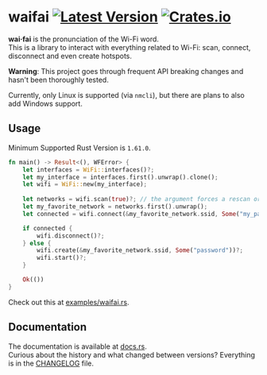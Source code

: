 # waifai [![Latest Version](https://img.shields.io/crates/v/waifai.svg?color=yellow)](https://crates.io/crates/waifai) [![Crates.io](https://img.shields.io/crates/d/waifai?color=purple)](https://crates.io/crates/waifai)
**wai·fai** is the pronunciation of the Wi-Fi word.  
This is a library to interact with everything related to Wi-Fi: scan, connect, disconnect and even create hotspots.

**Warning**: This project goes through frequent API breaking changes and hasn't been thoroughly tested.

Currently, only Linux is supported (via `nmcli`), but there are plans to also add Windows support.

## Usage
Minimum Supported Rust Version is `1.61.0`.
```rust
fn main() -> Result<(), WFError> {
    let interfaces = WiFi::interfaces()?;
    let my_interface = interfaces.first().unwrap().clone();
    let wifi = WiFi::new(my_interface);
    
    let networks = wifi.scan(true)?; // the argument forces a rescan or loading from cache
    let my_favorite_network = networks.first().unwrap();
    let connected = wifi.connect(&my_favorite_network.ssid, Some("my_password"))?;

    if connected {
        wifi.disconnect()?;
    } else {
        wifi.create(&my_favorite_network.ssid, Some("password"))?;
        wifi.start()?;
    }

    Ok(())
}
```
Check out this at [examples/waifai.rs](examples/waifai.rs).

## Documentation
The documentation is available at [docs.rs](https://docs.rs/waifai/latest/waifai/).  
Curious about the history and what changed between versions? Everything is in the [CHANGELOG](CHANGELOG.md) file.
